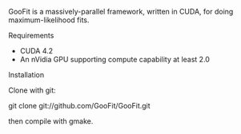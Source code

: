 GooFit is a massively-parallel framework, written in CUDA, for
doing maximum-likelihood fits. 

Requirements

* CUDA 4.2
* An nVidia GPU supporting compute capability at least 2.0

Installation

Clone with git:

git clone git://github.com/GooFit/GooFit.git

then compile with gmake. 


